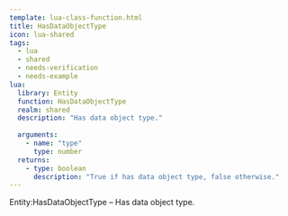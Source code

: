 ```yaml
---
template: lua-class-function.html
title: HasDataObjectType
icon: lua-shared
tags:
  - lua
  - shared
  - needs-verification
  - needs-example
lua:
  library: Entity
  function: HasDataObjectType
  realm: shared
  description: "Has data object type."
  
  arguments:
    - name: "type"
      type: number
  returns:
    - type: boolean
      description: "True if has data object type, false otherwise."
---
```


<div class="lua__search__keywords">
Entity:HasDataObjectType &#x2013; Has data object type.
</div>
